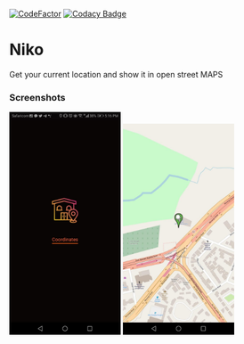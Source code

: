 [![CodeFactor](https://www.codefactor.io/repository/github/ikami-mercy/niko/badge)](https://www.codefactor.io/repository/github/ikami-mercy/niko) [![Codacy Badge](https://api.codacy.com/project/badge/Grade/72ce8382256b4910b53ea71d11fbec46)](https://www.codacy.com/manual/Ikami-Mercy/Niko?utm_source=github.com&amp;utm_medium=referral&amp;utm_content=Ikami-Mercy/Niko&amp;utm_campaign=Badge_Grade)



# Niko
Get your current location and show it in open street MAPS


### Screenshots
<img src="ScreenShots/screenone.jpeg" width="200"> <img src="ScreenShots/screentwo.jpeg" width="200">

